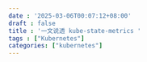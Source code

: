 ```yaml
---
date : '2025-03-06T00:07:12+08:00'
draft : false
title : '一文说透 kube-state-metrics '
tags : ["Kubernetes"]
categories: ["kubernetes"]
---
```


